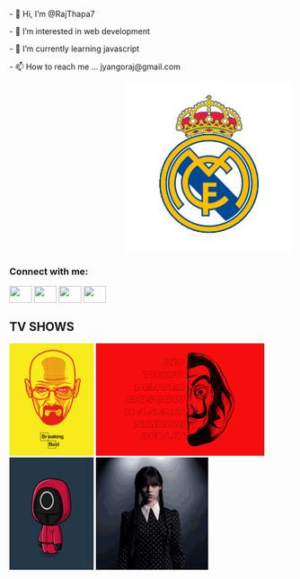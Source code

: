 
<div>
<div align="left">
<p>- 👋 Hi, I’m @RajThapa7 </p>
<p>- 👀 I’m interested in web development </p>
<p> - 🌱 I’m currently learning javascript</p>
<p>- 📫 How to reach me ... jyangoraj@gmail.com </p>
</div>

<div align="right">
<img src="https://github.com/RajThapa7/RajThapa7/blob/main/madrid.gif" alt="Hala Madrid" width="300px"/>
</div>
</div>




  


<h3 align="left">Connect with me:</h3>
<p align="left">
<a href="your link" target="blank"><img align="center" src="https://cdn.jsdelivr.net/npm/simple-icons@3.0.1/icons/twitter.svg" alt="" height="30" width="40" /></a>
<a href="your link" target="blank"><img align="center" src="https://cdn.jsdelivr.net/npm/simple-icons@3.0.1/icons/linkedin.svg" alt="" height="30" width="40" /></a>
<a href="your link" target="blank"><img align="center" src="https://cdn.jsdelivr.net/npm/simple-icons@3.0.1/icons/instagram.svg" alt="" height="30" width="40" /></a>
<a href="your link" target="blank"><img align="center" src="https://cdn.jsdelivr.net/npm/simple-icons@3.0.1/icons/youtube.svg" alt="" height="30" width="40" /></a>
</p>

## TV SHOWS

<div align="">
<img src="https://github.com/RajThapa7/RajThapa7/blob/main/bb.gif" width="150px" height="200px" alt="Breaking Bad" autostart="true"/>
<img src="https://github.com/RajThapa7/RajThapa7/blob/main/mh.gif" width="300px" height="200px" alt="Breaking Bad" autostart="true"/>
<img src="https://github.com/RajThapa7/RajThapa7/blob/main/sg.gif" width="150px" height="200px" alt="Breaking Bad" autostart="true"/>
<img src="https://github.com/RajThapa7/RajThapa7/blob/main/wednesday-addams.gif" width="200px" height="200px" alt="Breaking Bad" autostart="true"/>
</div>





<!---
RajThapa7/RajThapa7 is a ✨ special ✨ repository because its `README.md` (this file) appears on your GitHub profile.
You can click the Preview link to take a look at your changes.
--->
